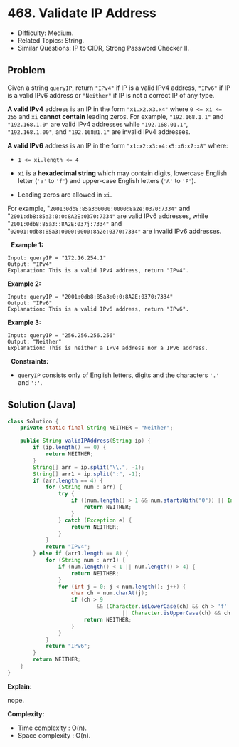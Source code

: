 # 468. Validate IP Address

- Difficulty: Medium.
- Related Topics: String.
- Similar Questions: IP to CIDR, Strong Password Checker II.

## Problem

Given a string ```queryIP```, return ```"IPv4"``` if IP is a valid IPv4 address, ```"IPv6"``` if IP is a valid IPv6 address or ```"Neither"``` if IP is not a correct IP of any type.

**A valid IPv4** address is an IP in the form ```"x1.x2.x3.x4"``` where ```0 <= xi <= 255``` and ```xi``` **cannot contain** leading zeros. For example, ```"192.168.1.1"``` and ```"192.168.1.0"``` are valid IPv4 addresses while ```"192.168.01.1"```, ```"192.168.1.00"```, and ```"192.168@1.1"``` are invalid IPv4 addresses.

**A valid IPv6** address is an IP in the form ```"x1:x2:x3:x4:x5:x6:x7:x8"``` where:


	
- ```1 <= xi.length <= 4```
	
- ```xi``` is a **hexadecimal string** which may contain digits, lowercase English letter (```'a'``` to ```'f'```) and upper-case English letters (```'A'``` to ```'F'```).
	
- Leading zeros are allowed in ```xi```.


For example, "```2001:0db8:85a3:0000:0000:8a2e:0370:7334"``` and "```2001:db8:85a3:0:0:8A2E:0370:7334"``` are valid IPv6 addresses, while "```2001:0db8:85a3::8A2E:037j:7334"``` and "```02001:0db8:85a3:0000:0000:8a2e:0370:7334"``` are invalid IPv6 addresses.

 
**Example 1:**

```
Input: queryIP = "172.16.254.1"
Output: "IPv4"
Explanation: This is a valid IPv4 address, return "IPv4".
```

**Example 2:**

```
Input: queryIP = "2001:0db8:85a3:0:0:8A2E:0370:7334"
Output: "IPv6"
Explanation: This is a valid IPv6 address, return "IPv6".
```

**Example 3:**

```
Input: queryIP = "256.256.256.256"
Output: "Neither"
Explanation: This is neither a IPv4 address nor a IPv6 address.
```

 
**Constraints:**


	
- ```queryIP``` consists only of English letters, digits and the characters ```'.'``` and ```':'```.



## Solution (Java)

```java
class Solution {
    private static final String NEITHER = "Neither";

    public String validIPAddress(String ip) {
        if (ip.length() == 0) {
            return NEITHER;
        }
        String[] arr = ip.split("\\.", -1);
        String[] arr1 = ip.split(":", -1);
        if (arr.length == 4) {
            for (String num : arr) {
                try {
                    if ((num.length() > 1 && num.startsWith("0")) || Integer.parseInt(num) > 255) {
                        return NEITHER;
                    }
                } catch (Exception e) {
                    return NEITHER;
                }
            }
            return "IPv4";
        } else if (arr1.length == 8) {
            for (String num : arr1) {
                if (num.length() < 1 || num.length() > 4) {
                    return NEITHER;
                }
                for (int j = 0; j < num.length(); j++) {
                    char ch = num.charAt(j);
                    if (ch > 9
                            && (Character.isLowerCase(ch) && ch > 'f'
                                    || Character.isUpperCase(ch) && ch > 'F')) {
                        return NEITHER;
                    }
                }
            }
            return "IPv6";
        }
        return NEITHER;
    }
}
```

**Explain:**

nope.

**Complexity:**

* Time complexity : O(n).
* Space complexity : O(n).
